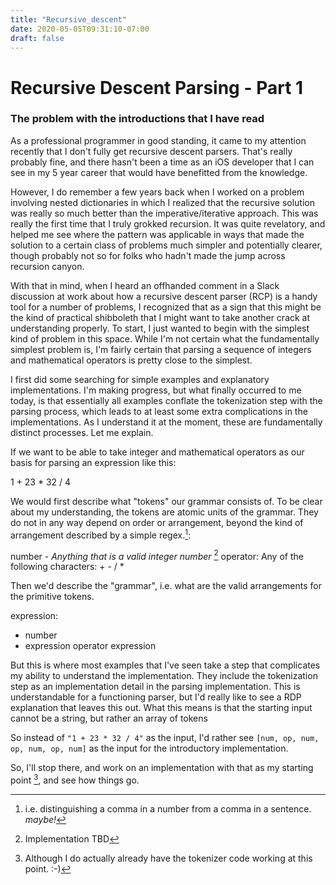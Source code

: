 ```yaml
---
title: "Recursive_descent"
date: 2020-05-05T09:31:10-07:00
draft: false
---
```


# Recursive Descent Parsing - Part 1

### The problem with the introductions that I have read

As a professional programmer in good standing, it came to my attention recently that I don't fully get recursive descent parsers. That's really probably fine, and there hasn't been a time as an iOS developer that I can see in my 5 year career that would have benefitted from the knowledge.

However, I do remember a few years back when I worked on a problem involving nested dictionaries in which I realized that the recursive solution was really so much better than the imperative/iterative approach. This was really the first time that I truly grokked recursion. It was quite revelatory, and helped me see where the pattern was applicable in ways that made the solution to a certain class of problems much simpler and potentially clearer, though probably not so for folks who hadn't made the jump across recursion canyon.

With that in mind, when I heard an offhanded comment in a Slack discussion at work about how a recursive descent parser (RCP) is a handy tool for a number of problems, I recognized that as a sign that this might be the kind of practical shibboleth that I might want to take another crack at understanding properly. To start, I just wanted to begin with the simplest kind of problem in this space. While I'm not certain what the fundamentally simplest problem is, I'm fairly certain that parsing a sequence of integers and mathematical operators is pretty close to the simplest.

I first did some searching for simple examples and explanatory implementations. I'm making progress, but what finally occurred to me today, is that essentially all examples conflate the tokenization step with the parsing process, which leads to at least some extra complications in the implementations. As I understand it at the moment, these are fundamentally distinct processes. Let me explain.

If we want to be able to take integer and mathematical operators as our basis for parsing an expression like this:

1 + 23 * 32 / 4

We would first describe what "tokens" our grammar consists of. To be clear about my understanding, the tokens are atomic units of the grammar. They do not in any way depend on order or arrangement, beyond the kind of arrangement described by a simple regex.[^2]:

number - *Anything that is a valid integer number* [^1]
operator: Any of the following characters: + - / \*

Then we'd describe the "grammar", i.e. what are the valid arrangements for the primitive tokens.

expression:
* number
* expression operator expression

But this is where most examples that I've seen take a step that complicates my ability to understand the implementation. They include the tokenization step as an implementation detail in the parsing implementation. This is understandable for a functioning parser, but I'd really like to see a RDP explanation that leaves this out. What this means is that the starting input cannot be a string, but rather an array of tokens

So instead of `"1 + 23 * 32 / 4"` as the input, I'd rather see `[num, op, num, op, num, op, num]` as the input for the introductory implementation.

So, I'll stop there, and work on an implementation with that as my starting point [^3], and see how things go.

[^1]: Implementation TBD

[^2]: i.e. distinguishing a comma in a number from a comma in a sentence. *maybe!*

[^3]: Although I do actually already have the tokenizer code working at this point. :-)

